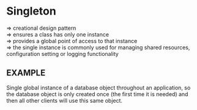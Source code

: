 # Singleton
 => creational design pattern\
 => ensures a class has only one instance\
 => provides a global point of access to that instance\
 => the single instance is commonly used for managing shared resources, configuration setting or logging functionality

 ## EXAMPLE
 Single global instance of a database object throughout an application, so the database object is only created once (the first time it is needed) and then all other clients will use this same object.